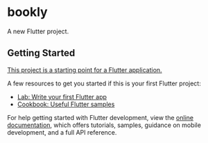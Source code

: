 # bookly

A new Flutter project.

## Getting Started

[This project is a starting point for a Flutter application.](https://user-images.githubusercontent.com/78942298/225125781-971bd933-ab06-4f54-b8d4-97128879bbca.png)

A few resources to get you started if this is your first Flutter project:

- [Lab: Write your first Flutter app](https://docs.flutter.dev/get-started/codelab)
- [Cookbook: Useful Flutter samples](https://docs.flutter.dev/cookbook)

For help getting started with Flutter development, view the
[online documentation](https://docs.flutter.dev/), which offers tutorials,
samples, guidance on mobile development, and a full API reference.
